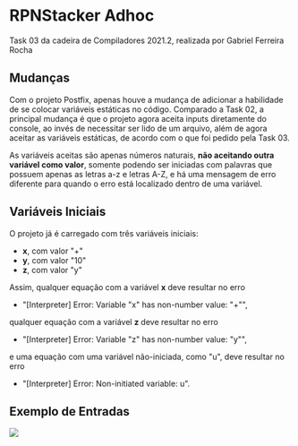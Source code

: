 # RPNStacker Adhoc

Task 03 da cadeira de Compiladores 2021.2, realizada por Gabriel Ferreira Rocha

## Mudanças

Com o projeto Postfix, apenas houve a mudança de adicionar a habilidade de se colocar variáveis estáticas no código. Comparado a Task 02, a principal mudança é que o projeto agora aceita inputs diretamente do console, ao invés de necessitar ser lido de um arquivo, além de agora aceitar as variáveis estáticas, de acordo com o que foi pedido pela Task 03.

As variáveis aceitas são apenas números naturais, **não aceitando outra variável como valor**, somente podendo ser iniciadas com palavras que possuem apenas as letras a-z e letras A-Z, e há uma mensagem de erro diferente para quando o erro está localizado dentro de uma variável.

## Variáveis Iniciais

O projeto já é carregado com três variáveis iniciais:

- **x**, com valor "+"
- **y**, com valor "10"
- **z**, com valor "y"

Assim, qualquer equação com a variável **x** deve resultar no erro

- "[Interpreter] Error: Variable "x" has non-number value: "+"", 

qualquer equação com a variável **z** deve resultar no erro

- "[Interpreter] Error: Variable "z" has non-number value: "y"",

e uma equação com uma variável não-iniciada, como "u", deve resultar no erro

- "[Interpreter] Error: Non-initiated variable: u".

## Exemplo de Entradas

<img src="https://i.imgur.com/wf3Aao9.png">
